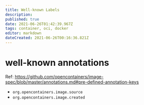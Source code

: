 ```yaml
---
title: Well-known Labels
description: 
published: true
date: 2021-06-26T01:42:39.967Z
tags: container, oci, docker
editor: markdown
dateCreated: 2021-06-26T00:16:36.821Z
---
```


# well-known annotations

Ref: https://github.com/opencontainers/image-spec/blob/master/annotations.md#pre-defined-annotation-keys

- `org.opencontainers.image.source`
- `org.opencontainers.image.created`